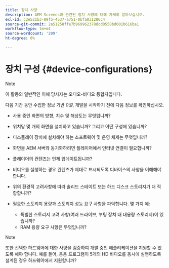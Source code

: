 ```yaml
---
title: 장치 사양
description: AEM Screens과 관련된 장치 사양에 대해 자세히 알아보십시오.
exl-id: c2e521b3-89f5-4537-a751-0bfa031286c4
source-git-commit: 2a51258ffe7b969962378dcd0558bd001b616ba1
workflow-type: tm+mt
source-wordcount: '209'
ht-degree: 0%

---
```


# 장치 구성 {#device-configurations}

>[!NOTE]
>
>이 활동의 일반적인 이해 당사자는 오디오-비디오 통합자입니다.

다음 기간 동안 수집한 정보 기반 *0일*, 개발을 시작하기 전에 다음 정보를 확인하십시오.

* 사용 중인 화면의 방향, 치수 및 해상도는 무엇입니까?

* 위치당 몇 개의 화면을 설치하고 있습니까? 그리고 어떤 구성에 있습니까?

* 디스플레이 장치에 설치해야 하는 소프트웨어 및 운영 체제는 무엇입니까?

* 화면을 AEM 서버와 동기화하려면 플레이어에서 인터넷 연결이 필요합니까?

* 플레이어의 컨텐츠는 언제 업데이트됩니까?

* 비디오를 실행하는 경우 컨텐츠가 제대로 표시되도록 디바이스의 사양을 이해해야 합니다.

* 위의 환경적 고려사항에 따라 솔리드 스테이트 또는 하드 디스크 스토리지가 더 적합합니까?

* 필요한 스토리지 용량과 스토리지 성능 요구 사항을 파악합니다. 몇 가지 예:
   * 특별한 스토리지 고려 사항(여러 드라이브, 부팅 장치 대 대용량 스토리지)이 있습니까?
   * RAM 용량 요구 사항은 무엇입니까?


>[!NOTE]
>
>또한 선택한 하드웨어에 대한 사양을 검증하여 개발 중인 애플리케이션을 지원할 수 있도록 해야 합니다. 예를 들어, 응용 프로그램이 5개의 HD 비디오를 동시에 실행하도록 설계된 경우 하드웨어에서 지원합니까?
